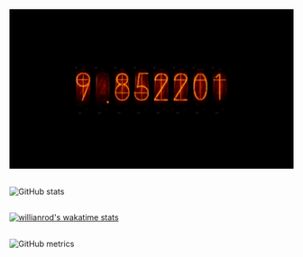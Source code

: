 <img src='https://github.com/ibrahimha7/ibrahimha7/blob/main/time2.gif' alt='github'>


## 
![GitHub stats](https://github-readme-stats.vercel.app/api?username=ibrahimha7&show_icons=true&count_private=true&theme=codeSTACKr)
##
[![willianrod's wakatime stats](https://github-readme-stats.vercel.app/api/wakatime?username=ibrahimha7&count_private=true&theme=codeSTACKr)](https://github.com/anuraghazra/github-readme-stats)

##
![GitHub metrics](https://metrics.lecoq.io/ibrahimha7)
